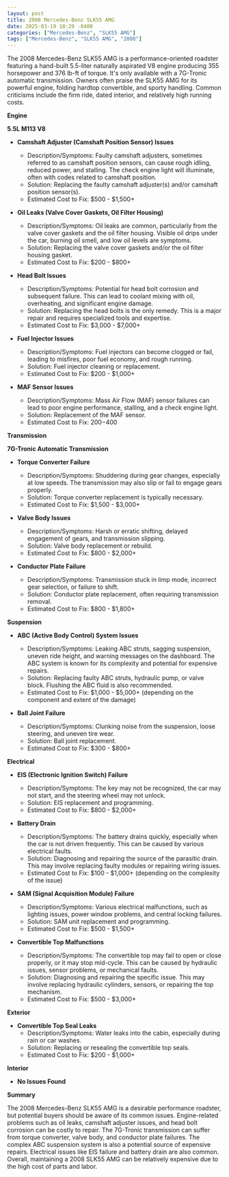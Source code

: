 ```yaml
---
layout: post
title: 2008 Mercedes-Benz SLK55 AMG
date: 2025-03-19 10:29 -0400
categories: ["Mercedes-Benz", "SLK55 AMG"]
tags: ["Mercedes-Benz", "SLK55 AMG", "2008"]
---
```

The 2008 Mercedes-Benz SLK55 AMG is a performance-oriented roadster featuring a hand-built 5.5-liter naturally aspirated V8 engine producing 355 horsepower and 376 lb-ft of torque. It's only available with a 7G-Tronic automatic transmission. Owners often praise the SLK55 AMG for its powerful engine, folding hardtop convertible, and sporty handling. Common criticisms include the firm ride, dated interior, and relatively high running costs.

**Engine**

**5.5L M113 V8**

*   **Camshaft Adjuster (Camshaft Position Sensor) Issues**
    *   Description/Symptoms: Faulty camshaft adjusters, sometimes referred to as camshaft position sensors, can cause rough idling, reduced power, and stalling. The check engine light will illuminate, often with codes related to camshaft position.
    *   Solution: Replacing the faulty camshaft adjuster(s) and/or camshaft position sensor(s).
    *   Estimated Cost to Fix: $500 - $1,500+

*   **Oil Leaks (Valve Cover Gaskets, Oil Filter Housing)**
    *   Description/Symptoms: Oil leaks are common, particularly from the valve cover gaskets and the oil filter housing. Visible oil drips under the car, burning oil smell, and low oil levels are symptoms.
    *   Solution: Replacing the valve cover gaskets and/or the oil filter housing gasket.
    *   Estimated Cost to Fix: $200 - $800+

*   **Head Bolt Issues**
    *   Description/Symptoms: Potential for head bolt corrosion and subsequent failure. This can lead to coolant mixing with oil, overheating, and significant engine damage.
    *   Solution: Replacing the head bolts is the only remedy. This is a major repair and requires specialized tools and expertise.
    *   Estimated Cost to Fix: $3,000 - $7,000+

*   **Fuel Injector Issues**
    *   Description/Symptoms: Fuel injectors can become clogged or fail, leading to misfires, poor fuel economy, and rough running.
    *   Solution: Fuel injector cleaning or replacement.
    *   Estimated Cost to Fix: $200 - $1,000+

*   **MAF Sensor Issues**
    * Description/Symptoms: Mass Air Flow (MAF) sensor failures can lead to poor engine performance, stalling, and a check engine light.
    * Solution: Replacement of the MAF sensor.
    * Estimated Cost to Fix: $200-$400

**Transmission**

**7G-Tronic Automatic Transmission**

*   **Torque Converter Failure**
    *   Description/Symptoms: Shuddering during gear changes, especially at low speeds. The transmission may also slip or fail to engage gears properly.
    *   Solution: Torque converter replacement is typically necessary.
    *   Estimated Cost to Fix: $1,500 - $3,000+

*   **Valve Body Issues**
    *   Description/Symptoms: Harsh or erratic shifting, delayed engagement of gears, and transmission slipping.
    *   Solution: Valve body replacement or rebuild.
    *   Estimated Cost to Fix: $800 - $2,000+

*   **Conductor Plate Failure**
    *   Description/Symptoms: Transmission stuck in limp mode, incorrect gear selection, or failure to shift.
    *   Solution: Conductor plate replacement, often requiring transmission removal.
    *   Estimated Cost to Fix: $800 - $1,800+

**Suspension**

*   **ABC (Active Body Control) System Issues**
    *   Description/Symptoms: Leaking ABC struts, sagging suspension, uneven ride height, and warning messages on the dashboard. The ABC system is known for its complexity and potential for expensive repairs.
    *   Solution: Replacing faulty ABC struts, hydraulic pump, or valve block. Flushing the ABC fluid is also recommended.
    *   Estimated Cost to Fix: $1,000 - $5,000+ (depending on the component and extent of the damage)

*   **Ball Joint Failure**
    *   Description/Symptoms: Clunking noise from the suspension, loose steering, and uneven tire wear.
    *   Solution: Ball joint replacement.
    *   Estimated Cost to Fix: $300 - $800+

**Electrical**

*   **EIS (Electronic Ignition Switch) Failure**
    *   Description/Symptoms: The key may not be recognized, the car may not start, and the steering wheel may not unlock.
    *   Solution: EIS replacement and programming.
    *   Estimated Cost to Fix: $800 - $2,000+

*   **Battery Drain**
    *   Description/Symptoms: The battery drains quickly, especially when the car is not driven frequently. This can be caused by various electrical faults.
    *   Solution: Diagnosing and repairing the source of the parasitic drain. This may involve replacing faulty modules or repairing wiring issues.
    *   Estimated Cost to Fix: $100 - $1,000+ (depending on the complexity of the issue)

*   **SAM (Signal Acquisition Module) Failure**
    *   Description/Symptoms: Various electrical malfunctions, such as lighting issues, power window problems, and central locking failures.
    *   Solution: SAM unit replacement and programming.
    *   Estimated Cost to Fix: $500 - $1,500+

*   **Convertible Top Malfunctions**
    *   Description/Symptoms: The convertible top may fail to open or close properly, or it may stop mid-cycle. This can be caused by hydraulic issues, sensor problems, or mechanical faults.
    *   Solution: Diagnosing and repairing the specific issue. This may involve replacing hydraulic cylinders, sensors, or repairing the top mechanism.
    *   Estimated Cost to Fix: $500 - $3,000+

**Exterior**

*   **Convertible Top Seal Leaks**
    *   Description/Symptoms: Water leaks into the cabin, especially during rain or car washes.
    *   Solution: Replacing or resealing the convertible top seals.
    *   Estimated Cost to Fix: $200 - $1,000+

**Interior**

*   **No Issues Found**

**Summary**

The 2008 Mercedes-Benz SLK55 AMG is a desirable performance roadster, but potential buyers should be aware of its common issues. Engine-related problems such as oil leaks, camshaft adjuster issues, and head bolt corrosion can be costly to repair. The 7G-Tronic transmission can suffer from torque converter, valve body, and conductor plate failures. The complex ABC suspension system is also a potential source of expensive repairs. Electrical issues like EIS failure and battery drain are also common. Overall, maintaining a 2008 SLK55 AMG can be relatively expensive due to the high cost of parts and labor.

